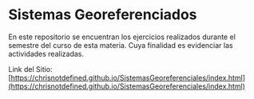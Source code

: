 Sistemas Georeferenciados
====
En este repositorio se encuentran los ejercicios realizados durante el semestre del curso de esta materia. Cuya finalidad es evidenciar las actividades realizadas.

Link del Sitio: [https://chrisnotdefined.github.io/SistemasGeoreferenciales/index.html](https://chrisnotdefined.github.io/SistemasGeoreferenciales/index.html)

